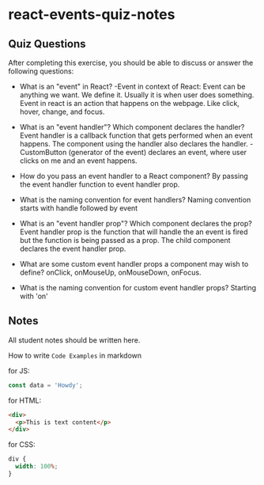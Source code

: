 # react-events-quiz-notes

## Quiz Questions

After completing this exercise, you should be able to discuss or answer the following questions:

- What is an "event" in React?
  -Event in context of React: Event can be anything we want. We define it. Usually it is when user does something.
  Event in react is an action that happens on the webpage.
  Like click, hover, change, and focus.

- What is an "event handler"? Which component declares the handler?
  Event handler is a callback function that gets performed when an event happens.
  The component using the handler also declares the handler.
  -CustomButton (generator of the event) declares an event, where user clicks on me and an event happens.

- How do you pass an event handler to a React component?
  By passing the event handler function to event handler prop.

- What is the naming convention for event handlers?
  Naming convention starts with handle followed by event

- What is an "event handler prop"? Which component declares the prop?
  Event handler prop is the function that will handle the an event is fired but the function is being passed as a prop. The child component declares the event handler prop.

- What are some custom event handler props a component may wish to define?
  onClick, onMouseUp, onMouseDown, onFocus.

- What is the naming convention for custom event handler props?
  Starting with 'on'

## Notes

All student notes should be written here.

How to write `Code Examples` in markdown

for JS:

```javascript
const data = 'Howdy';
```

for HTML:

```html
<div>
  <p>This is text content</p>
</div>
```

for CSS:

```css
div {
  width: 100%;
}
```

